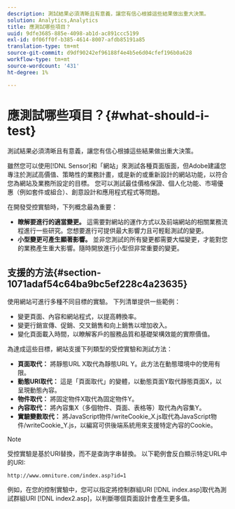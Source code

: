 ```yaml
---
description: 測試結果必須清晰且有意義，讓您有信心根據這些結果做出重大決策。
solution: Analytics,Analytics
title: 應測試哪些項目？
uuid: 9dfe3685-885e-4098-ab1d-ac891ccc5199
exl-id: 0f06ff0f-b385-4614-8007-afdb85191a85
translation-type: tm+mt
source-git-commit: d9df90242ef96188f4e4b5e6d04cfef196b0a628
workflow-type: tm+mt
source-wordcount: '431'
ht-degree: 1%

---
```


# 應測試哪些項目？{#what-should-i-test}

測試結果必須清晰且有意義，讓您有信心根據這些結果做出重大決策。

雖然您可以使用[!DNL Sensor]和「網站」來測試各種頁面版面，但Adobe建議您專注於測試高價值、策略性的業務計畫，或是新的或重新設計的網站功能，以符合您為網站及業務所設定的目標。 您可以測試最佳價格保證、個人化功能、市場優惠（例如套件或組合）、創意設計和應用程式程式等問題。

在開發受控實驗時，下列概念最為重要：

* **瞭解要進行的適當變更。** 這需要對網站的運作方式以及前端網站的相關業務流程進行一些研究。您想要進行可提供最大影響力且可輕鬆測試的變更。
* **小型變更可產生顯著影響。** 並非您測試的所有變更都需要大幅變更，才能對您的業務產生重大影響。隨時開放進行小型但非常重要的變更。

## 支援的方法{#section-1071adaf54c64ba9bc5ef228c4a23635}

使用網站可進行多種不同目標的實驗。 下列清單提供一些範例：

* 變更頁面、內容和網站程式，以提高轉換率。
* 變更行銷宣傳、促銷、交叉銷售和向上銷售以增加收入。
* 變化頁面載入時間，以瞭解客戶的服務品質和基礎架構效能的實際價值。

為達成這些目標，網站支援下列類型的受控實驗和測試方法：

* **頁面取代：** 將靜態URL X取代為靜態URL Y。此方法在動態環境中的使用有限。
* **動態URI取代：** 這是「頁面取代」的變體，以動態頁面Y取代靜態頁面X，以呈現動態內容。
* **物件取代：** 將固定物件X取代為固定物件Y。
* **內容取代：** 將內容集X（多個物件、頁面、表格等）取代為內容集Y。
* **實驗變數取代：** 將JavaScript物件/writeCookie_X.js取代為JavaScript物件/writeCookie_Y.js，以編寫可供後端系統用來支援特定內容的Cookie。

>[!NOTE]
>
>受控實驗是基於URI替換，而不是查詢字串替換。 以下範例會反白顯示特定URL中的URI:
>
>`http://www.omniture.com/index.asp?id=1`
>
>例如，在您的控制實驗中，您可以指定將控制群組URI [!DNL index.asp]取代為測試群組URI [!DNL index2.asp]，以判斷哪個頁面設計會產生更多值。
